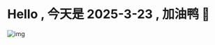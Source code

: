 
# Hello , 今天是 2025-3-23 , 加油鸭 🤭

![img](https://v1.jinrishici.com/all.svg?font-size=18&spacing=4)

